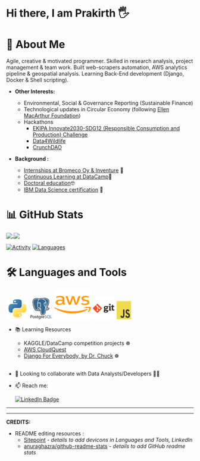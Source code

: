 # Hi there, I am Prakirth 🖐️


# 🧔 About Me 
Agile, creative & motivated programmer. Skilled in research analysis, project management & team work. Built web-scrapers automation, AWS analytics pipeline & geospatial analysis. Learning Back-End development (Django, Docker & Shell scripting).

- **Other Interests:**
  - Environmental, Social & Governance Reporting (Sustainable Finance)
  - Technological updates in Circular Economy (following [Ellen MacArthur Foundation](https://ellenmacarthurfoundation.org/topics/circular-economy-introduction/learning-pathways))
  - Hackathons 
    - [EKIPA Innovate2030-SDG12 (Responsible Consumption and Production) Challenge](https://ekipade310.sharepoint.com/sites/3TeamProjekte/Freigegebene%20Dokumente/Forms/AllItems.aspx?id=%2Fsites%2F3TeamProjekte%2FFreigegebene%20Dokumente%2F1%20Archiv%2F2021%2F30008%20%2D%20Innovate2030%20%2D%20SDG12%2FTeilnehmende%2FZertifikate%2FGeneral%2FSingle%20PDF%20General%20Certificates%2Fekipa%20Certificate%20Innovate2030%20SDG12%20Prakirth%20Govardhanam%2Epdf&parent=%2Fsites%2F3TeamProjekte%2FFreigegebene%20Dokumente%2F1%20Archiv%2F2021%2F30008%20%2D%20Innovate2030%20%2D%20SDG12%2FTeilnehmende%2FZertifikate%2FGeneral%2FSingle%20PDF%20General%20Certificates&p=true&ga=1)
    - [Data4Wildlife](https://github.com/prak112/data4wildlife.git) 
    - [CrunchDAO](https://github.com/prak112/crunchdao.git)

- **Background :**
  - [Internships at Bromeco Oy & Inventure](https://www.linkedin.com/in/prakirth-govardhanam-3a185156/) 🧑‍
  - [Continuous Learning at DataCamp](https://www.datacamp.com/profile/prakirthgovardhanam)💼
  - [Doctoral education](https://www.researchgate.net/profile/Prakirth-Govardhanam)🤓 
  - [IBM Data Science certification](https://www.credly.com/users/narayana-prakirth-govardhanam) 🥇


# 📊 GitHub Stats

<a href="https://github.com/prak112/github-readme-stats">
  <img align="center" src="https://github-readme-stats.vercel.app/api/pin/?username=prak112&repo=esg-profile&theme=dark" />
</a>
<a href="https://github.com/prak112/convoychat">
  <img align="center" src="https://github-readme-stats.vercel.app/api/pin/?username=prak112&repo=data4wildlife&theme=dark" />
</a>

[![Activity](https://github-readme-stats.vercel.app/api?username=prak112&count_private=true&show_icons=true&theme=dark&hide=contribs)](https://github.com/prak112/github-readme-stats)
[![Languages](https://github-readme-stats.vercel.app/api/top-langs/?username=prak112&hide_progress=true&hide=scss,css&theme=dark)](https://github.com/prak112/github-readme-stats)

# 🛠️ Languages and Tools
<div>
  <img src="https://github.com/devicons/devicon/blob/master/icons/python/python-original.svg" title="Python" alt="python" width="60" height="60"/>
  <img src="https://github.com/devicons/devicon/blob/master/icons/postgresql/postgresql-original-wordmark.svg" title="PostgreSQL"  alt="PostgreSQL" width="60" height="60"/>
  <img src="https://github.com/devicons/devicon/blob/master/icons/amazonwebservices/amazonwebservices-plain-wordmark.svg" title="AWS" alt="AWS" width="100" height="80"/>  
  <img src="https://github.com/devicons/devicon/blob/master/icons/git/git-original-wordmark.svg" title="Git" **alt="Git" width="60" height="60"/>
  <img src="https://github.com/devicons/devicon/blob/master/icons/javascript/javascript-original.svg" title="JavaScript" alt="JavaScript" width="40" height="50"/>

</div>



- 📚 Learning Resources
  - KAGGLE/DataCamp competition projects ☸️
  - [AWS CloudQuest](https://explore.skillbuilder.aws/learn/course/11458/play/42651/play-cloud-quest-cloud-practitioner)
  - [Django For Everybody, by Dr. Chuck](https://www.dj4e.com/lessons) ☸️
  </br></br>

- 👯 Looking to collaborate with Data Analysts/Developers 🧑‍💻 

- 📫 Reach me: <div id="badges">
  <a href="https://www.linkedin.com/in/prakirth-govardhanam-3a185156/">
    <img src="https://img.shields.io/badge/LinkedIn-blue?style=for-the-badge&logo=linkedin&logoColor=white" alt="LinkedIn Badge"/>
  </a>
</div>

------
------

**CREDITS:**
- README editing resources :
  - [Sitepoint](https://www.sitepoint.com/github-profile-readme/) - _details to add devicons in Languages and Tools, LinkedIn_
  - [anuraghazra/github-readme-stats](https://github.com/anuraghazra/github-readme-stats) - _details to add GitHub readme stats_
